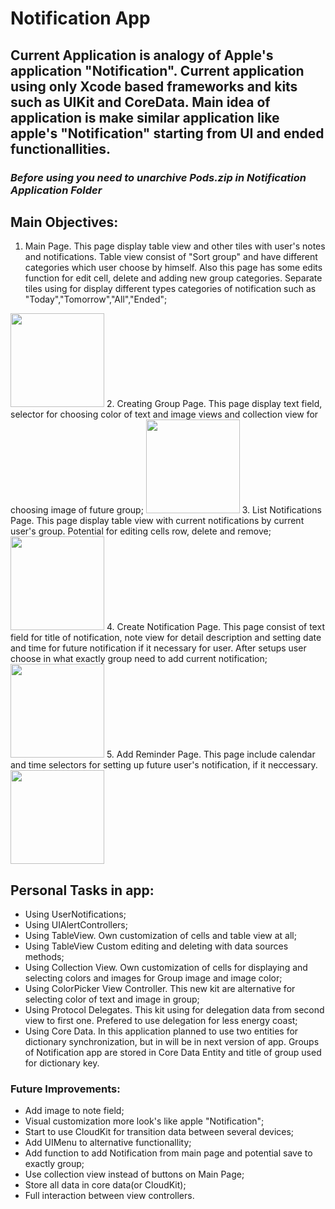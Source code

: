 # Notification App

## Current Application is analogy of Apple's application "Notification". Current application using only Xcode based frameworks and kits such as UIKit and CoreData. Main idea of application is make similar application like apple's "Notification" starting from UI and ended functionallities.

### ***Before using you need to unarchive Pods.zip in Notification Application Folder***

## **Main Objectives:**
1. Main Page. This page display table view and other tiles with user's notes and notifications. Table view consist of "Sort group" and have different categories which user choose by himself. Also this page has some edits function for edit cell, delete and adding new group categories. Separate tiles using for display different types categories of notification such as "Today","Tomorrow","All","Ended";
<img src="https://user-images.githubusercontent.com/70747233/212134247-c0fc8546-d4ba-4503-86ea-60ff38973c63.png" width="150">
2. Creating Group Page. This page display text field, selector for choosing color of text and image views and collection view for choosing image of future group;
<img src="https://user-images.githubusercontent.com/70747233/212134834-c74a6e05-5f14-4102-8d4d-3f84f538f8e9.png" width="150">
3. List Notifications Page. This page display table view with current notifications by current user's group. Potential for editing cells row, delete and remove;
<img src="https://user-images.githubusercontent.com/70747233/212134973-7aae0724-2c6c-4dca-aa16-7cb2fc940db5.png" width="150">
4. Create Notification Page. This page consist of text field for title of notification, note view for detail description and setting date and time for future notification if it necessary for user. After setups user choose in what exactly group need to add current notification;
<img src="https://user-images.githubusercontent.com/70747233/212135041-24126557-78ec-4c88-b533-47ce34ab1e84.png" width="150">
5. Add Reminder Page. This page include calendar and time selectors for setting up future user's notification, if it neccessary.
<img src="https://user-images.githubusercontent.com/70747233/212135298-8d714b7b-5f47-43e6-a8df-975cdc2b3786.png" width="150">



## **Personal Tasks in app:**
- Using UserNotifications;
- Using UIAlertControllers;
- Using TableView. Own customization of cells and table view at all;
- Using TableView Custom editing and deleting with data sources methods;
- Using Collection View. Own customization of cells for displaying and selecting colors and images for Group image and image color;
- Using ColorPicker View Controller. This new kit are alternative for selecting color of text and image in group;
- Using Protocol Delegates. This kit using for delegation data from second view to first one. Prefered to use delegation for less energy coast;
- Using Core Data. In this application planned to use two entities for dictionary synchronization, but in will be in next version of app. Groups of Notification app are stored in Core Data Entity and title of group used for dictionary key.



### **Future Improvements:**
* Add image to note field;
* Visual customization more look's like apple "Notification";
* Start to use CloudKit for transition data between several devices;
* Add UIMenu to alternative functionallity;
* Add function to add Notification from main page and potential save to exactly group;
* Use collection view instead of buttons on Main Page;
* Store all data in core data(or CloudKit);
* Full interaction between view controllers.
